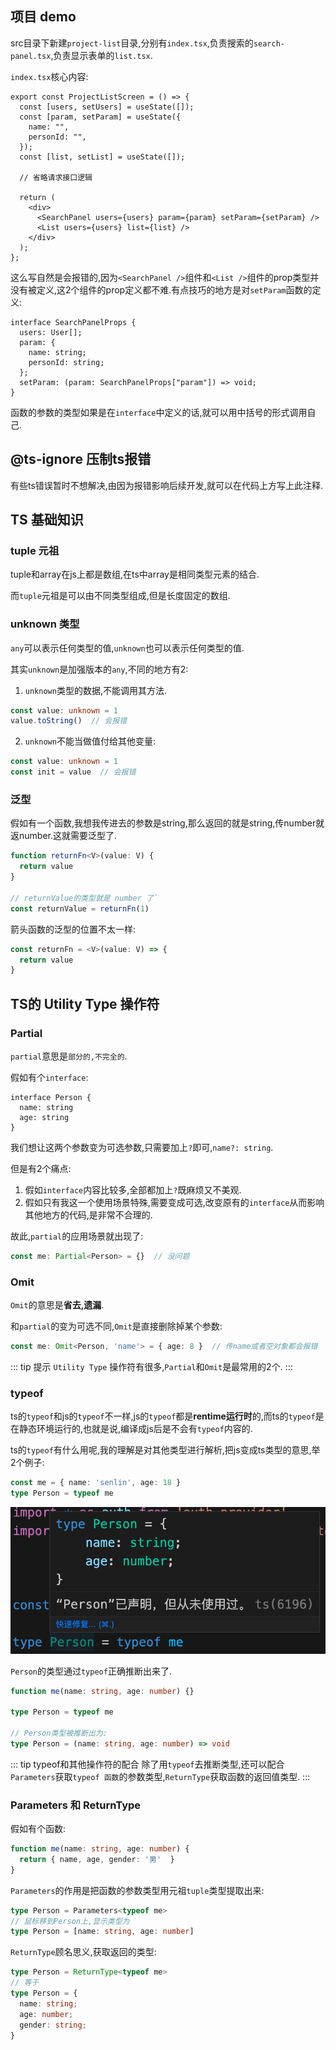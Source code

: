 ## 项目 demo

src目录下新建`project-list`目录,分别有`index.tsx`,负责搜索的`search-panel.tsx`,负责显示表单的`list.tsx`.

`index.tsx`核心内容:
```tsx
export const ProjectListScreen = () => {
  const [users, setUsers] = useState([]);
  const [param, setParam] = useState({
    name: "",
    personId: "",
  });
  const [list, setList] = useState([]);

  // 省略请求接口逻辑

  return (
    <div>
      <SearchPanel users={users} param={param} setParam={setParam} />
      <List users={users} list={list} />
    </div>
  );
};
```

这么写自然是会报错的,因为`<SearchPanel />`组件和`<List />`组件的prop类型并没有被定义,这2个组件的prop定义都不难.有点技巧的地方是对`setParam`函数的定义:

```tsx
interface SearchPanelProps {
  users: User[];
  param: {
    name: string;
    personId: string;
  };
  setParam: (param: SearchPanelProps["param"]) => void;
}
```
函数的参数的类型如果是在`interface`中定义的话,就可以用中括号的形式调用自己. 

## @ts-ignore 压制ts报错 

有些ts错误暂时不想解决,由因为报错影响后续开发,就可以在代码上方写上此注释.

## TS 基础知识

### tuple 元祖
tuple和array在js上都是数组,在ts中array是相同类型元素的结合.

而`tuple`元祖是可以由不同类型组成,但是长度固定的数组.

### unknown 类型
`any`可以表示任何类型的值,`unknown`也可以表示任何类型的值.

其实`unknown`是加强版本的`any`,不同的地方有2:
1. `unknown`类型的数据,不能调用其方法.
```ts
const value: unknown = 1
value.toString()  // 会报错
```
2. `unknown`不能当做值付给其他变量:
```ts
const value: unknown = 1
const init = value  // 会报错
```

### 泛型
假如有一个函数,我想我传进去的参数是string,那么返回的就是string,传number就返number.这就需要泛型了.
```ts
function returnFn<V>(value: V) {
  return value
}

// returnValue的类型就是 number 了`
const returnValue = returnFn(1)
```
箭头函数的泛型的位置不太一样:
```ts
const returnFn = <V>(value: V) => {
  return value
}
```

## TS的 Utility Type 操作符

### Partial
`partial`意思是`部分的,不完全的`.

假如有个`interface`:
```tsx
interface Person {
  name: string
  age: string
}
```
我们想让这两个参数变为可选参数,只需要加上`?`即可,`name?: string`.

但是有2个痛点:
1. 假如`interface`内容比较多,全部都加上`?`既麻烦又不美观.
2. 假如只有我这一个使用场景特殊,需要变成可选,改变原有的`interface`从而影响其他地方的代码,是非常不合理的.

故此,`partial`的应用场景就出现了:
```ts
const me: Partial<Person> = {}  // 没问题
```

### Omit

`Omit`的意思是**省去,遗漏**.

和`partial`的变为可选不同,`Omit`是直接删除掉某个参数:
```ts
const me: Omit<Person, 'name'> = { age: 8 }  // 传name或者空对象都会报错
```

::: tip 提示
`Utility Type` 操作符有很多,`Partial`和`Omit`是最常用的2个.
:::

### typeof

ts的`typeof`和js的`typeof`不一样,js的`typeof`都是**rentime运行时**的,而ts的`typeof`是在静态环境运行的,也就是说,编译成js后是不会有`typeof`内容的.

ts的`typeof`有什么用呢,我的理解是对其他类型进行解析,把js变成ts类型的意思,举2个例子:
```ts
const me = { name: 'senlin', age: 18 }
type Person = typeof me
```
<img src="./img/typeof-1.png" />

`Person`的类型通过`typeof`正确推断出来了.

```ts
function me(name: string, age: number) {}

type Person = typeof me

// Person类型被推断出为:
type Person = (name: string, age: number) => void
```

::: tip typeof和其他操作符的配合
  除了用`typeof`去推断类型,还可以配合`Parameters`获取`typeof 函数`的参数类型,`ReturnType`获取函数的返回值类型.
:::

### Parameters 和 ReturnType

假如有个函数:
```ts
function me(name: string, age: number) {
  return { name, age, gender: '男'  }
}
```

`Parameters`的作用是把函数的参数类型用元祖`tuple`类型提取出来:
```ts
type Person = Parameters<typeof me>
// 鼠标移到Person上,显示类型为
type Person = [name: string, age: number]
```

`ReturnType`顾名思义,获取返回的类型:
```ts
type Person = ReturnType<typeof me>
// 等于
type Person = {
  name: string;
  age: number;
  gender: string;
}
```
